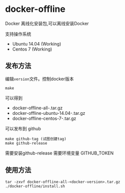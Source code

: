 # docker-offline

Docker 离线化安装包,可以离线安装Docker

支持操作系统

* Ubuntu 14.04 (Working)
* Centos 7 (Working)


## 发布方法

编辑`version`文件。控制docker版本

	make

可以得到

* docker-offline-all-<docker-version>.tar.gz
* docker-offline-ubuntu-14.04-<docker-version>.tar.gz
* docker-offline-centos-7-<docker-version>.tar.gz

	
可以发布到 github

	make github-tag (试图创建tag)
	make github-release

需要安装github-release
需要环境变量 GITHUB_TOKEN

## 使用方法

	tar -zxvf docker-offline-all-<docker-version>.tar.gz
	./docker-offline/install.sh
	


